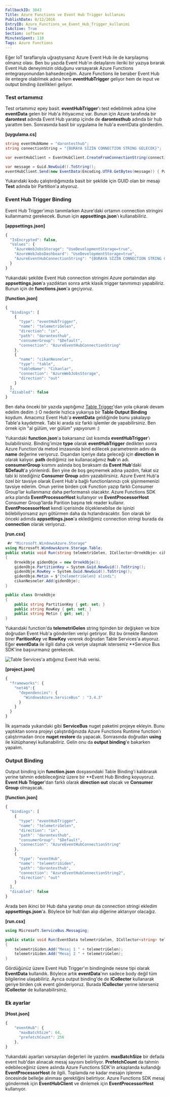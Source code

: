 ```yaml
---
FallbackID: 3043
Title: Azure Functions ve Event Hub Trigger kullanımı
PublishDate: 8/12/2016
EntryID: Azure_Functions_ve_Event_Hub_Trigger_kullanimi
IsActive: True
Section: software
MinutesSpent: 110
Tags: Azure Functions
---
```

Eğer IoT taraflarıyla uğraştıysanız Azure Event Hub ile de karşılaşmış olmanız olası. Ben bu yazıda Event Hub'ın detaylarını ileriki bir yazıya bırarak Event Hub deneyimizin olduğunu varsayarak Azure Functions entegrasyonundan bahsedeceğim. Azure Functions ile beraber Event Hub ile entegre olabilmek adına hem **eventHubTrigger** geliyor hem de input ve output binding özellikleri geliyor. 

### Test ortamımız

Test ortamımız epey basit. **eventHubTrigger**'ı test edebilmek adına içine **eventData** gelen bir Hub'a ihtiyacımız var. Bunun için Azure tarafında bir **darontest** adında Event Hub yaratıp içinde de **darontesthub** adında bir hub yarattım ben. Sonrasında basit bir uygulama ile hub'a eventData gönderdim.

**[uygulama.cs]**
```CS
string eventHubName = "darontesthub";
string connectionString = "{BURAYA SİZİN CONNECTION STRING GELECEK}";

var eventHubClient = EventHubClient.CreateFromConnectionString(connectionString, eventHubName);

var message = Guid.NewGuid().ToString();
eventHubClient.Send(new EventData(Encoding.UTF8.GetBytes(message)) { PartitionKey = "Test" });
```

Yukarıdaki kodu çalıştırdığımızda basit bir şekilde için GUID olan bir mesajı **Test** adında bir Partition'a atıyoruz. 

### Event Hub Trigger Binding

Event Hub Trigger'ımızı tanımlarken Azure'daki ortamın connection stringini kullanmamız gerekecek. Bunun için **appsettings.json**'ı kullanabiliriz. 

**[appsettings.json]**
```javascript
{
  "IsEncrypted": false,
  "Values": {
    "AzureWebJobsStorage": "UseDevelopmentStorage=true",
    "AzureWebJobsDashboard": "UseDevelopmentStorage=true",
    "AzureEventHubConnectionString": "{BURAYA SİZİN CONNECTION STRING GELECEK}"
  }
}
```

Yukarıdaki şekilde Event Hub connection stringini Azure portalından alıp **appsettings.json**'a yazdıktan sonra artık klasik trigger tanımımızı yapabiliriz. Bunun için de **functions.json**'a geçiyoruz.

**[function.json]**
```javascript
{
  "bindings": [
    {
      "type": "eventHubTrigger",
      "name": "telemetriGelen",
      "direction": "in",
      "path": "darontesthub",
      "consumerGroup": "$Default",
      "connection": "AzureEventHubConnectionString"
    },
    {
      "name": "cikanNesneler",
      "type": "table",
      "tableName": "Cikanlar",
      "connection": "AzureWebJobsStorage",
      "direction": "out"
    }
  ],
  "disabled": false
}
```

Ben daha önceki bir yazıda yaptığımız [Table Trigger](http://daron.yondem.com/software/post/Azure_Functions_ve_Table_Binding_Kullanimi)'dan yola çıkarak devam edelim dedim :) O nedenle hızlıca yukarıya bir **Table Output Binding** koydum. Amacımız Event Hub'a **eventData** geldiğinde bunu yakalayıp Table'a kaydetmek. Tabi ki arada siz farklı işlemler de yapabilirsiniz. Ben örnek için "al gülüm, ver gülüm" yapıyorum :) 

Yukarıdaki **function.json**'a bakarsanız üst kısımda **eventHubTrigger**'ı bulabilirsiniz. Binding'imize **type** olarak **eventHubTrigger** dedikten sonra Azure Function'da metod imzasında bind edilecek parametrenin adını da **name** değerine veriyoruz. Dışarıdan içeriye data geleceği için **direction** **in** olarak kalıyor. **path** dediğimiz ise kullanacağımız **hub**'ın adı. **consumerGroup** kısmını aslında boş bıraksam da **Event Hub**'daki **$Default**'a yönlenirdi. Ben yine de boş geçmemek adına yazdım, fakat siz tabi ki istediğiniz **Consumer Group** adını yazabilirsiniz. Azure Event Hub'a özel bir tavsiye olarak Event Hub'a bağlı functionlarınızı çok şişirmemenizi tavsiye ederim. Onun yerine birden çok Function yazıp farklı Consumer Group'lar kullanmanız daha performanslı olacaktır. Azure Functions SDK arka planda **EventProcessorHost** kullanıyor ve **EventProcessorHost** Consumer Group'larda Parition başına tek reader kullanır. **EventProcessorHost** kendi içerisinde ölçeklenebilse de işinizi bölebiliyorsanız ayrı götürmen daha da hızlandıracaktır. Son olarak bir önceki adımda **appsettings.json**'a eklediğimiz connection stringi burada da **connection** olarak veriyoruz.

**[run.csx]**
```CS 
 #r "Microsoft.WindowsAzure.Storage"
using Microsoft.WindowsAzure.Storage.Table;
public static void Run(string telemetriGelen, ICollector<OrnekObje> cikanNesneler, TraceWriter log)
{
    OrnekObje gidenObje = new OrnekObje();
    gidenObje.PartitionKey = System.Guid.NewGuid().ToString();
    gidenObje.RowKey = System.Guid.NewGuid().ToString();
    gidenObje.Metin = $"{telemetriGelen} alındı";
    cikanNesneler.Add(gidenObje);
}

public class OrnekObje
{
    public string PartitionKey { get; set; }
    public string RowKey { get; set; }
    public string Metin { get; set; }
}
```

Yukarıdaki function'da **telemetriGelen** string tipinden bir değişken ve bize doğrudan Event Hub'a gönderilen veriyi getiriyor. Biz bu örnekte Random birer **ParitionKey** ve **RowKey** vererek doğrudan Table Services'a atıyoruz. Eğer **eventData** ile ilgili daha çok veriye ulaşmak isterseniz **Service Bus SDK'ine başvurmanız gerekecek.
![Table Services'a attığımız Event Hub verisi.](http://blob.daron.yondem.com/assets/3043/eventhubtrigger-1.png)
**[project.json]**
```javascript
{
  "frameworks": {
    "net46":{
      "dependencies": {
        "WindowsAzure.ServiceBus" : "3.4.3"
      }
    }
  }
}
```

İlk aşamada yukarıdaki gibi **ServiceBus** nuget paketini projeye ekleyin. Bunu yaptıktan sonra projeyi çalıştırdığınızda Azure Functions Runtime function'ı çalıştırmadan önce **nuget restore** da yapacak. Sonrasında doğrudan **using** ile kütüphaneyi kullanabiliriz. Gelin onu da **output binding**'e bakarken yapalım.

### Output Binding

Output binding için **function.json** dosyasındaki Table Binding'i kaldırarak yerine tahmin edebileceğiniz üzere bir **Event Hub Binding koyuyoruz. **Event Hub Trigger**'dan farklı olarak **direction** **out** olacak ve **Consumer Group** olmayacak.

**[function.json]**
```javascript
{
  "bindings": [
    {
      "type": "eventHubTrigger",
      "name": "telemetriGelen",
      "direction": "in",
      "path": "darontesthub",
      "consumerGroup": "$Default",
      "connection": "AzureEventHubConnectionString"
    },
    {
      "type": "eventHub",
      "name": "telemetriGiden",
      "path": "darontesthub",
      "connection": "AzureEventHubConnectionString2",
      "direction": "out"
    }
  ],
  "disabled": false
}
```

Arada ben ikinci bir Hub daha yaratıp onun da connection stringi ekledim **appsettings.json**'a. Böylece bir hub'dan alıp diğerine aktarıyor olacağız.

**[run.csx]**
```CS
using Microsoft.ServiceBus.Messaging;

public static void Run(EventData telemetriGelen, ICollector<string> telemetriGiden, TraceWriter log)
{
    telemetriGiden.Add("Mesaj 1 " + telemetriGelen);
    telemetriGiden.Add("Mesaj 2 " + telemetriGelen);
}
```

Gördüğünüz üzere Event Hub Trigger'ın bindinginde nesne tipi olarak **EventData** kullandık. Böylece artık **eventData**'nın sadece body değil tüm bilgilerine ulaşabiliriz. Ayrıca output binding'de de **ICollector** kullanarak geriye birden çok event gönderiyoruz. Burada **ICollector<string>** yerine isterseniz **ICollector<EventData>** de kullanabilirsiniz. 

### Ek ayarlar

**[Host.json]**
```javascript
{
    "eventHub": {
      "maxBatchSize": 64,
      "prefetchCount": 256
    },
}
```

Yukarıdaki ayarları varsayılan değerleri ile yazdım. **maxBatchSize** bir defada event hub'dan alınacak mesaj sayısını belirliyor. **PrefetchCount** da tahmin edebileceğiniz üzere aslında Azure Functions SDK'in arkaplanda kullandığı **EventProcessorHost** ile ilgili. Toplamda ne kadar mesajın işlenme öncesinde belleğe alınması gerektiğini belirtiyor. Azure Functions SDK mesaj göndermek için **EventHubClient** ve dinlemek için **EventProcessorHost** kullanıyor. 

